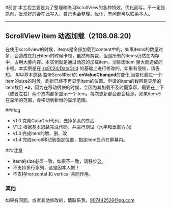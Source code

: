 #前言
  本工程主要是为了整理和练习ScrollView的各种特效，优化而写。不一定是原创，发现好的会在此写入，自己也会整理，优化，有问题可以联系本人。 
  
 ***
## ScrollView item 动态加载（2108.08.20)
  在使用scrollview的时候，items是全部加载到content中的，如果items的数量过多，会造成在打开item的时候卡顿，虽然有剪裁，但是所有的items仍然在内存中，占用大量内存。本实例就是通过动态的加载item，消除因item 量大而造成的卡顿。本实例是在 [zs9024/DataGrid](https://github.com/zs9024/DataGrid) 的基础上进行修改的，如果有侵权，请告知。
###基本思路
  监听ScrollRect的 **onValueChanged**的变化,当变化超过一个Item的size的时候，刷新已经不再显示item的位置。申请的item的数目是显示的item数目 ***+2***，因为在移动很快的时候，会因为其加载不及时而穿帮，需要在上下（或者左右）两个方向都多显示一个item。每次更新都会都会检测，如果item不在显示的范围，会移动到新增的显示范围。
  
  
###log
* v1.0 克隆GataGrid代码，去掉多余的东西
* V1.2 根据基本思路完成代码，并进行测试（水平和垂直方向)
* v1.3 完成item的增、删、改
* v1.4 完成scroll移动到指定位置，指定item显示在屏幕内。

###注意
* item的size必须一致，如果不一致，请移步[这](https://github.com/qiankanglai/LoopScrollRect)。
* 不支持多行多列，这是因本人懒！
* 不支持horizontal 和 vertical 共同作用。
### 其他
如果有问题，或者其他修改的，情联系我，907442526@qq.com
  
  
